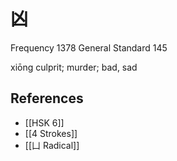# 凶
Frequency 1378
General Standard 145

xiōng
culprit; murder; bad, sad

## References
- [[HSK 6]]
- [[4 Strokes]]
- [[凵 Radical]]